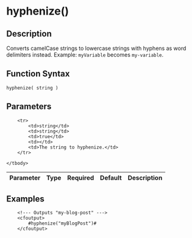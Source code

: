 # hyphenize()

## Description
Converts camelCase strings to lowercase strings with hyphens as word delimiters instead. Example: `myVariable` becomes `my-variable`.

## Function Syntax
	hyphenize( string )


## Parameters
<table>
	<thead>
		<tr>
			<th>Parameter</th>
			<th>Type</th>
			<th>Required</th>
			<th>Default</th>
			<th>Description</th>
		</tr>
	</thead>
	<tbody>
		
		<tr>
			<td>string</td>
			<td>string</td>
			<td>true</td>
			<td></td>
			<td>The string to hyphenize.</td>
		</tr>
		
	</tbody>
</table>


## Examples
	
		<!--- Outputs "my-blog-post" --->
		<cfoutput>
			#hyphenize("myBlogPost")#
		</cfoutput>
